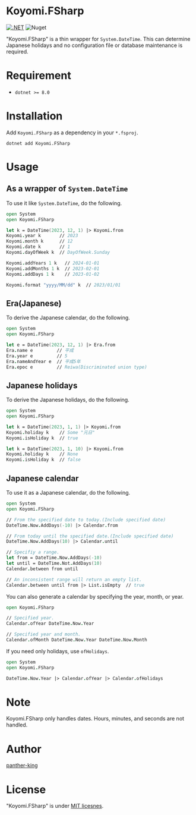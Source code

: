 # Koyomi.FSharp

[![.NET](https://github.com/panther-king/Koyomi.FSharp/actions/workflows/test.yml/badge.svg)](https://github.com/panther-king/Koyomi.FSharp/actions/workflows/test.yml)
![Nuget](https://img.shields.io/nuget/dt/Koyomi.FSharp)

"Koyomi.FSharp" is a thin wrapper for `System.DateTime`.
This can determine Japanese holidays and no configuration file or database maintenance is required.

# Requirement

- `dotnet >= 8.0`

# Installation

Add `Koyomi.FSharp` as a dependency in your `*.fsproj`.

``` shell
dotnet add Koyomi.FSharp
```

# Usage

## As a wrapper of `System.DateTime`

To use it like `System.DateTime`, do the following.

``` fsharp
open System
open Koyomi.FSharp

let k = DateTime(2023, 12, 1) |> Koyomi.from
Koyomi.year k       // 2023
Koyomi.month k      // 12
Koyomi.date k       // 1
Koyomi.dayOfWeek k  // DayOfWeek.Sunday

Koyomi.addYears 1 k   // 2024-01-01
Koyomi.addMonths 1 k  // 2023-02-01
Koyomi.addDays 1 k    // 2023-01-02

Koyomi.format "yyyy/MM/dd" k  // 2023/01/01
```

## Era(Japanese)

To derive the Japanese calendar, do the following.

``` fsharp
open System
open Koyomi.FSharp

let e = DateTime(2023, 12, 1) |> Era.from
Era.name e         // 平成
Era.year e         // 5
Era.nameAndYear e  // 平成5年
Era.epoc e         // Reiwa(Discriminated union type)
```

## Japanese holidays

To derive the Japanese holidays, do the following.

``` fsharp
open System
open Koyomi.FSharp

let k = DateTime(2023, 1, 1) |> Koyomi.from
Koyomi.holiday k    // Some "元日"
Koyomi.isHoliday k  // true

let k = DateTime(2023, 1, 10) |> Koyomi.from
Koyomi.holiday k    // None
Koyomi.isHoliday k  // false
```

## Japanese calendar

To use it as a Japanese calendar, do the following.

``` fsharp
open System
open Koyomi.FSharp

// From the specified date to today.(Include specified date)
DateTime.Now.AddDays(-10) |> Calendar.from

// From today until the specified date.(Include specified date)
DateTime.Now.AddDays(10) |> Calendar.until

// Specifiy a range.
let from = DateTime.Now.AddDays(-10)
let until = DateTime.Not.AddDays(10)
Calendar.between from until

// An inconsistent range will return an empty list.
Calendar.between until from |> List.isEmpty  // true
```

You can also generate a calendar by specifying the year, month, or year.

``` fsharp
open Koyomi.FSharp

// Specified year.
Calendar.ofYear DateTime.Now.Year

// Specified year and month.
Calendar.ofMonth DateTime.Now.Year DateTime.Now.Month
```

If you need only holidays, use `ofHolidays`.

``` fsharp
open System
open Koyomi.FSharp

DateTime.Now.Year |> Calendar.ofYear |> Calendar.ofHolidays
```

# Note

Koyomi.FSharp only handles dates. Hours, minutes, and seconds are not handled.

# Author

[panther-king](https://github.com/panther-king)

# License

"Koyomi.FSharp" is under [MIT licesnes](https://en.wikipedia.org/wiki/MIT_License).
